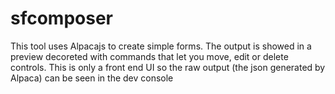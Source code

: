 sfcomposer
==========

This tool uses Alpacajs to create simple forms. 
The output is showed in a preview decoreted with commands that let you move, edit or delete controls.
This is only a front end UI so the raw output (the json generated by Alpaca) can be seen in the dev console

